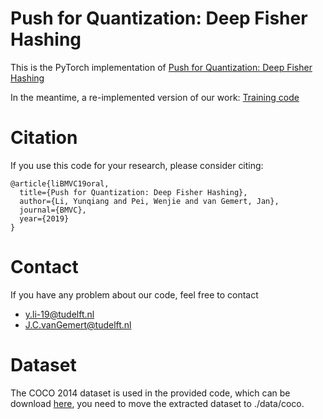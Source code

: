 # Push for Quantization: Deep Fisher Hashing
This is the PyTorch implementation of [Push for Quantization: Deep Fisher Hashing](https://arxiv.org/abs/1909.00206)

In the meantime, a re-implemented version of our work: [Training code](https://github.com/swuxyj/DeepHash-pytorch)

# Citation
If you use this code for your research, please consider citing:

```
@article{liBMVC19oral,
  title={Push for Quantization: Deep Fisher Hashing},
  author={Li, Yunqiang and Pei, Wenjie and van Gemert, Jan},
  journal={BMVC},
  year={2019}
}
```

# Contact
If you have any problem about our code, feel free to contact

 - y.li-19@tudelft.nl
 - J.C.vanGemert@tudelft.nl

# Dataset

The COCO 2014 dataset is used in the provided code, which can be download [here](http://cocodataset.org/#download), you need to move the extracted dataset to ./data/coco.



